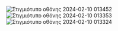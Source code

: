![Στιγμιότυπο οθόνης 2024-02-10 013452](https://github.com/Markos317/parking-gps10000/assets/105385312/75c6fa97-0ef9-4c65-92a5-f79864a8f9ac)
![Στιγμιότυπο οθόνης 2024-02-10 013353](https://github.com/Markos317/parking-gps10000/assets/105385312/653a55d0-dc14-415d-bbcb-85f68c9871fd)
![Στιγμιότυπο οθόνης 2024-02-10 013324](https://github.com/Markos317/parking-gps10000/assets/105385312/e2066b32-69ac-4804-bd79-c5208b0d8c3b)

